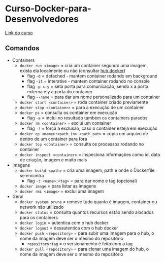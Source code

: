 # Curso-Docker-para-Desenvolvedores

[Link do curso](https://www.udemy.com/course/docker-para-desenvolvedores-com-docker-swarm-e-kubernetes/)

## Comandos

- Containers
  - `docker run <image>` = cria um container segundo uma imagem, exista ela localmente ou não (consultar [hub.docker](https://hub.docker.com/))
    - flag `-d` = detached - mantem container rodando em background
    - flag `-it` = interative - mantem container rodando no console
    - flag `-p x:y` = seta porta para comunicação, sendo x a porta externa e y a porta do container
    - flag `--name` = para dar um nome personalizado para um container
  - `docker start <container>` = roda container criado previamente
  - `docker stop <container>` = para a execução de um container
  - `docker ps` =  consulta os container em execução
    - flag `-a` = inclui no resultado também os containers parados
  - `docker rm <container>` = exclui um container
    - flag `-f` = força a exclusão, caso o container esteja em execução
  - `docker cp <name>:<path_in> <path_out>` = copia um arquivo de dentro de um container para fora
  - `docker top <container>` = consulta os processos rodando no container
  - `docker inspect <container>` = inspeciona informações como id, data de criação, imagem e muito mais
- Imagens
  - `docker build <path>` = cria uma imagem, path é onde o Dockerfile se encontra
    - flag `-t <name>:<tag>` = para dar nome e tag (opcional) 
  - `docker image` = para listar as imagens
  - `docker rmi <image>` = exclui uma imagem
- Geral
  - `docker system prune` = remove tudo quanto é imagem, container ou network não utilizado
  - `docker status` = consulta quantos recursos estão sendo alocados para os containers
  - `docker login` = autentica com o hub docker
  - `docker logout` = desautentica com o hub docker
  - `docker push <repository>` = para subir uma imagem para o hub, o nome da imagem deve ser o mesmo do repositório
    - `repository:tag` = o versionamento é feito com a tag
  - `docker pull <repository>` = para clonar uma imagem do hub, o nome da imagem deve ser o mesmo do repositório
